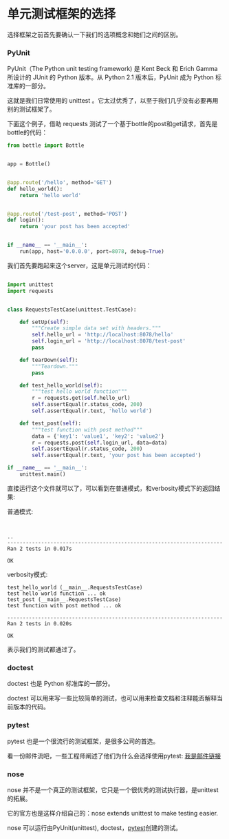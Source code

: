 # 单元测试框架的选择


选择框架之前首先要确认一下我们的选项概念和她们之间的区别。


### PyUnit

PyUnit（The Python unit testing framework) 是 Kent Beck 和 Erich Gamma 所设计的 JUnit 的 Python 版本。从 Python 2.1 版本后，PyUnit 成为 Python 标准库的一部分。

这就是我们日常使用的 unittest 。它太过优秀了，以至于我们几乎没有必要再用别的测试框架了。

下面这个例子，借助 requests 测试了一个基于bottle的post和get请求，首先是bottle的代码：

```python
from bottle import Bottle


app = Bottle()


@app.route('/hello', method='GET')
def hello_world():
    return 'hello world'


@app.route('/test-post', method='POST')
def login():
    return 'your post has been accepted'


if __name__ == '__main__':
    run(app, host='0.0.0.0', port=8078, debug=True)
```

我们首先要跑起来这个server，这是单元测试的代码：

```python

import unittest
import requests


class RequestsTestCase(unittest.TestCase):

    def setUp(self):
        """Create simple data set with headers."""
        self.hello_url = 'http://localhost:8078/hello'
        self.login_url = 'http://localhost:8078/test-post'
        pass

    def tearDown(self):
        """Teardown."""
        pass

    def test_hello_world(self):
        """test hello world function"""
        r = requests.get(self.hello_url)
        self.assertEqual(r.status_code, 200)
        self.assertEqual(r.text, 'hello world')

    def test_post(self):
        """test function with post method"""
        data = {'key1': 'value1', 'key2': 'value2'}
        r = requests.post(self.login_url, data=data)
        self.assertEqual(r.status_code, 200)
        self.assertEqual(r.text, 'your post has been accepted')

if __name__ == '__main__':
    unittest.main()
```

直接运行这个文件就可以了，可以看到在普通模式，和verbosity模式下的返回结果:



普通模式:

```


..
----------------------------------------------------------------------
Ran 2 tests in 0.017s

OK
```

verbosity模式:

```
test_hello_world (__main__.RequestsTestCase)
test hello world function ... ok
test_post (__main__.RequestsTestCase)
test function with post method ... ok

----------------------------------------------------------------------
Ran 2 tests in 0.020s

OK
```

表示我们的测试都通过了。


### doctest

doctest 也是 Python 标准库的一部分。

doctest 可以用来写一些比较简单的测试，也可以用来检查文档和注释能否解释当前版本的代码。

### pytest

pytest 也是一个很流行的测试框架，是很多公司的首选。

看一份邮件流吧，一些工程师阐述了他们为什么会选择使用pytest: [我是邮件链接](http://thread.gmane.org/gmane.comp.python.testing.general/3748)

### nose

nose 并不是一个真正的测试框架，它只是一个很优秀的测试执行器，是unittest的拓展。

它的官方也是这样介绍自己的：nose extends unittest to make testing easier.

nose 可以运行由PyUnit(unittest), doctest，[pytest](https://github.com/pytest-dev/pytest)创建的测试。
